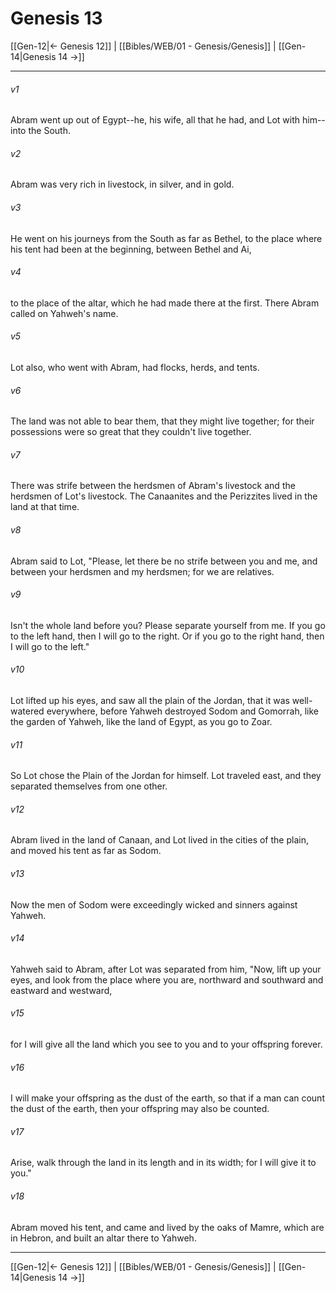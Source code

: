 # Genesis 13

[[Gen-12|← Genesis 12]] | [[Bibles/WEB/01 - Genesis/Genesis]] | [[Gen-14|Genesis 14 →]]
***



###### v1 
Abram went up out of Egypt--he, his wife, all that he had, and Lot with him--into the South. 

###### v2 
Abram was very rich in livestock, in silver, and in gold. 

###### v3 
He went on his journeys from the South as far as Bethel, to the place where his tent had been at the beginning, between Bethel and Ai, 

###### v4 
to the place of the altar, which he had made there at the first. There Abram called on Yahweh's name. 

###### v5 
Lot also, who went with Abram, had flocks, herds, and tents. 

###### v6 
The land was not able to bear them, that they might live together; for their possessions were so great that they couldn't live together. 

###### v7 
There was strife between the herdsmen of Abram's livestock and the herdsmen of Lot's livestock. The Canaanites and the Perizzites lived in the land at that time. 

###### v8 
Abram said to Lot, "Please, let there be no strife between you and me, and between your herdsmen and my herdsmen; for we are relatives. 

###### v9 
Isn't the whole land before you? Please separate yourself from me. If you go to the left hand, then I will go to the right. Or if you go to the right hand, then I will go to the left." 

###### v10 
Lot lifted up his eyes, and saw all the plain of the Jordan, that it was well-watered everywhere, before Yahweh destroyed Sodom and Gomorrah, like the garden of Yahweh, like the land of Egypt, as you go to Zoar. 

###### v11 
So Lot chose the Plain of the Jordan for himself. Lot traveled east, and they separated themselves from one other. 

###### v12 
Abram lived in the land of Canaan, and Lot lived in the cities of the plain, and moved his tent as far as Sodom. 

###### v13 
Now the men of Sodom were exceedingly wicked and sinners against Yahweh. 

###### v14 
Yahweh said to Abram, after Lot was separated from him, "Now, lift up your eyes, and look from the place where you are, northward and southward and eastward and westward, 

###### v15 
for I will give all the land which you see to you and to your offspring forever. 

###### v16 
I will make your offspring as the dust of the earth, so that if a man can count the dust of the earth, then your offspring may also be counted. 

###### v17 
Arise, walk through the land in its length and in its width; for I will give it to you." 

###### v18 
Abram moved his tent, and came and lived by the oaks of Mamre, which are in Hebron, and built an altar there to Yahweh.

***
[[Gen-12|← Genesis 12]] | [[Bibles/WEB/01 - Genesis/Genesis]] | [[Gen-14|Genesis 14 →]]
